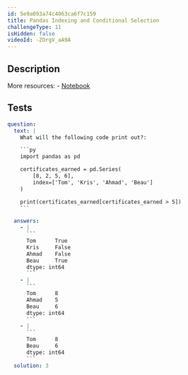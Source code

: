 ```yaml
---
id: 5e9a093a74c4063ca6f7c159
title: Pandas Indexing and Conditional Selection
challengeType: 11
isHidden: false
videoId: -ZOrgV_aA9A
---
```


## Description
<section id='description'>
More resources:
- <a href="https://notebooks.ai/rmotr-curriculum/freecodecamp-intro-to-pandas-902ae59b" target='_blank'>Notebook</a>
</section>

## Tests
<section id='tests'>

```yml
question:
  text: |
    What will the following code print out?:

    ```py
    import pandas as pd

    certificates_earned = pd.Series(
        [8, 2, 5, 6],
        index=['Tom', 'Kris', 'Ahmad', 'Beau']
    )

    print(certificates_earned[certificates_earned > 5])
    ```

  answers:
    - |
      ```
      Tom      True
      Kris     False
      Ahmad    False
      Beau     True
      dtype: int64
      ```
    - |
      ```
      Tom      8
      Ahmad    5
      Beau     6
      dtype: int64
      ```
    - |
      ```
      Tom      8
      Beau     6
      dtype: int64
      ```
  solution: 3
```

</section>

